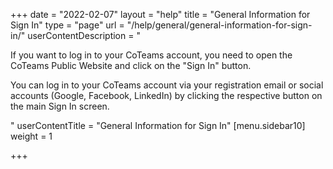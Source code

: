 +++
date = "2022-02-07"
layout = "help"
title = "General Information for Sign In"
type = "page"
url = "/help/general/general-information-for-sign-in/"
userContentDescription = "<p>If you want to log in to your CoTeams account, you need to open the CoTeams Public Website and click on the \"Sign In\" button.</p><p>You can log in to your CoTeams account via your registration email or social accounts (Google, Facebook, LinkedIn) by clicking the respective button on the main Sign In screen.</p>"
userContentTitle = "General Information for Sign In"
[menu.sidebar10]
weight = 1

+++

